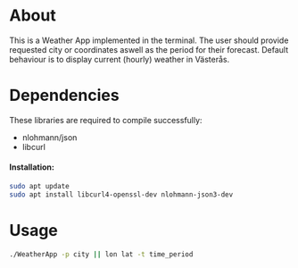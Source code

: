 # About
This is a Weather App implemented in the terminal. The user should provide requested city or coordinates aswell as the period for their forecast.
Default behaviour is to display current (hourly) weather in Västerås.


# Dependencies
These libraries are required to compile successfully:
- nlohmann/json
- libcurl

#### Installation:
```bash
sudo apt update
sudo apt install libcurl4-openssl-dev nlohmann-json3-dev
```

# Usage
```bash
./WeatherApp -p city || lon lat -t time_period
```
